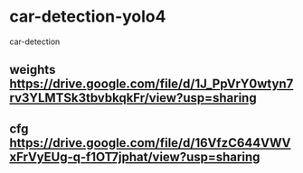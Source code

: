 # car-detection-yolo4
car-detection

## weights https://drive.google.com/file/d/1J_PpVrY0wtyn7rv3YLMTSk3tbvbkqkFr/view?usp=sharing
## cfg https://drive.google.com/file/d/16VfzC644VWVxFrVyEUg-q-f1OT7jphat/view?usp=sharing
